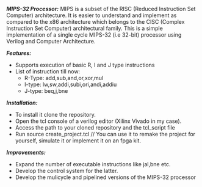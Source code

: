**_MIPS-32 Processor:_**
MIPS is a subset of the RISC (Reduced Instruction Set Computer) architecture. It is easier to understand and implement as compared to the
x86 architecture which belongs to the CISC (Complex Instruction Set Computer) architectural family.
This is a simple implementation of a single cycle MIPS-32 (i.e 32-bit) processor using Verilog and Computer Architecture. 

**_Features:_**
- Supports execution of basic R, I and J type instructions
- List of instruction till now:
  *  R-Type: add,sub,and,or,xor,mul
  *  I-type: lw,sw,addi,subi,ori,andi,addiu
  *  J-type: beq,j,bne

**_Installation:_**
- To install it clone the repository.
- Open the tcl console of a verilog editor (Xilinx Vivado in my case).
- Access the path to your cloned repository and the tcl_script file
- Run source create_project.tcl
// You can use it to remake the project for yourself, simulate it or implement it on an fpga kit.

**_Improvements:_**
- Expand the number of executable instructions like jal,bne etc.
- Develop the control system for the latter.
- Develop the mulicycle and pipelined versions of the MIPS-32 processor
